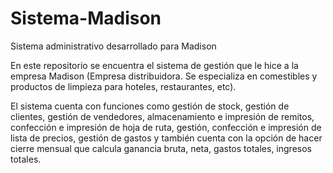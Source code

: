 # Sistema-Madison
Sistema administrativo desarrollado para Madison 

En este repositorio se encuentra el sistema de gestión que le hice a la empresa Madison (Empresa distribuidora. Se especializa en comestibles y 
productos de limpieza para hoteles, restaurantes, etc). 

El sistema cuenta con funciones como gestión de stock, gestión de clientes, gestión de vendedores, almacenamiento e impresión de remitos, confección e impresión de hoja de ruta,
gestión, confección e impresión de lista de precios, gestión de gastos y también cuenta con la opción de hacer cierre mensual que calcula ganancia bruta, neta, gastos totales,
ingresos totales.
